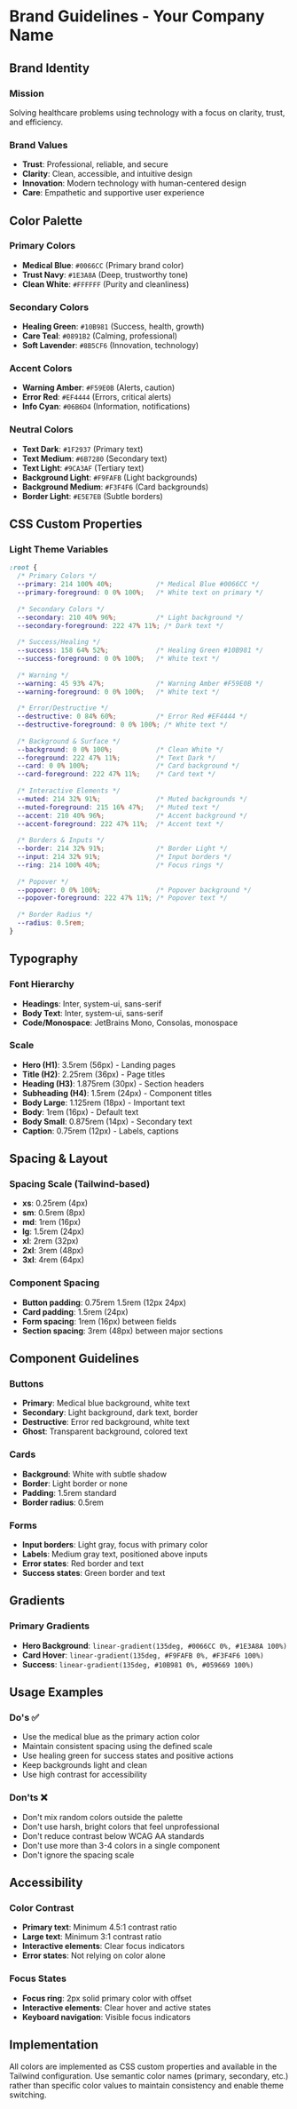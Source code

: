 # Brand Guidelines - Your Company Name

## Brand Identity

### Mission
Solving healthcare problems using technology with a focus on clarity, trust, and efficiency.

### Brand Values
- **Trust**: Professional, reliable, and secure
- **Clarity**: Clean, accessible, and intuitive design
- **Innovation**: Modern technology with human-centered design
- **Care**: Empathetic and supportive user experience

## Color Palette

### Primary Colors
- **Medical Blue**: `#0066CC` (Primary brand color)
- **Trust Navy**: `#1E3A8A` (Deep, trustworthy tone)
- **Clean White**: `#FFFFFF` (Purity and cleanliness)

### Secondary Colors
- **Healing Green**: `#10B981` (Success, health, growth)
- **Care Teal**: `#0891B2` (Calming, professional)
- **Soft Lavender**: `#8B5CF6` (Innovation, technology)

### Accent Colors
- **Warning Amber**: `#F59E0B` (Alerts, caution)
- **Error Red**: `#EF4444` (Errors, critical alerts)
- **Info Cyan**: `#06B6D4` (Information, notifications)

### Neutral Colors
- **Text Dark**: `#1F2937` (Primary text)
- **Text Medium**: `#6B7280` (Secondary text)
- **Text Light**: `#9CA3AF` (Tertiary text)
- **Background Light**: `#F9FAFB` (Light backgrounds)
- **Background Medium**: `#F3F4F6` (Card backgrounds)
- **Border Light**: `#E5E7EB` (Subtle borders)

## CSS Custom Properties

### Light Theme Variables
```css
:root {
  /* Primary Colors */
  --primary: 214 100% 40%;           /* Medical Blue #0066CC */
  --primary-foreground: 0 0% 100%;   /* White text on primary */
  
  /* Secondary Colors */
  --secondary: 210 40% 96%;          /* Light background */
  --secondary-foreground: 222 47% 11%; /* Dark text */
  
  /* Success/Healing */
  --success: 158 64% 52%;            /* Healing Green #10B981 */
  --success-foreground: 0 0% 100%;   /* White text */
  
  /* Warning */
  --warning: 45 93% 47%;             /* Warning Amber #F59E0B */
  --warning-foreground: 0 0% 100%;   /* White text */
  
  /* Error/Destructive */
  --destructive: 0 84% 60%;          /* Error Red #EF4444 */
  --destructive-foreground: 0 0% 100%; /* White text */
  
  /* Background & Surface */
  --background: 0 0% 100%;           /* Clean White */
  --foreground: 222 47% 11%;         /* Text Dark */
  --card: 0 0% 100%;                 /* Card background */
  --card-foreground: 222 47% 11%;    /* Card text */
  
  /* Interactive Elements */
  --muted: 214 32% 91%;              /* Muted backgrounds */
  --muted-foreground: 215 16% 47%;   /* Muted text */
  --accent: 210 40% 96%;             /* Accent background */
  --accent-foreground: 222 47% 11%;  /* Accent text */
  
  /* Borders & Inputs */
  --border: 214 32% 91%;             /* Border Light */
  --input: 214 32% 91%;              /* Input borders */
  --ring: 214 100% 40%;              /* Focus rings */
  
  /* Popover */
  --popover: 0 0% 100%;              /* Popover background */
  --popover-foreground: 222 47% 11%; /* Popover text */
  
  /* Border Radius */
  --radius: 0.5rem;
}
```

## Typography

### Font Hierarchy
- **Headings**: Inter, system-ui, sans-serif
- **Body Text**: Inter, system-ui, sans-serif  
- **Code/Monospace**: JetBrains Mono, Consolas, monospace

### Scale
- **Hero (H1)**: 3.5rem (56px) - Landing pages
- **Title (H2)**: 2.25rem (36px) - Page titles
- **Heading (H3)**: 1.875rem (30px) - Section headers
- **Subheading (H4)**: 1.5rem (24px) - Component titles
- **Body Large**: 1.125rem (18px) - Important text
- **Body**: 1rem (16px) - Default text
- **Body Small**: 0.875rem (14px) - Secondary text
- **Caption**: 0.75rem (12px) - Labels, captions

## Spacing & Layout

### Spacing Scale (Tailwind-based)
- **xs**: 0.25rem (4px)
- **sm**: 0.5rem (8px)
- **md**: 1rem (16px)
- **lg**: 1.5rem (24px)
- **xl**: 2rem (32px)
- **2xl**: 3rem (48px)
- **3xl**: 4rem (64px)

### Component Spacing
- **Button padding**: 0.75rem 1.5rem (12px 24px)
- **Card padding**: 1.5rem (24px)
- **Form spacing**: 1rem (16px) between fields
- **Section spacing**: 3rem (48px) between major sections

## Component Guidelines

### Buttons
- **Primary**: Medical blue background, white text
- **Secondary**: Light background, dark text, border
- **Destructive**: Error red background, white text
- **Ghost**: Transparent background, colored text

### Cards
- **Background**: White with subtle shadow
- **Border**: Light border or none
- **Padding**: 1.5rem standard
- **Border radius**: 0.5rem

### Forms
- **Input borders**: Light gray, focus with primary color
- **Labels**: Medium gray text, positioned above inputs
- **Error states**: Red border and text
- **Success states**: Green border and text

## Gradients

### Primary Gradients
- **Hero Background**: `linear-gradient(135deg, #0066CC 0%, #1E3A8A 100%)`
- **Card Hover**: `linear-gradient(135deg, #F9FAFB 0%, #F3F4F6 100%)`
- **Success**: `linear-gradient(135deg, #10B981 0%, #059669 100%)`

## Usage Examples

### Do's ✅
- Use the medical blue as the primary action color
- Maintain consistent spacing using the defined scale
- Use healing green for success states and positive actions
- Keep backgrounds light and clean
- Use high contrast for accessibility

### Don'ts ❌
- Don't mix random colors outside the palette
- Don't use harsh, bright colors that feel unprofessional
- Don't reduce contrast below WCAG AA standards
- Don't use more than 3-4 colors in a single component
- Don't ignore the spacing scale

## Accessibility

### Color Contrast
- **Primary text**: Minimum 4.5:1 contrast ratio
- **Large text**: Minimum 3:1 contrast ratio
- **Interactive elements**: Clear focus indicators
- **Error states**: Not relying on color alone

### Focus States
- **Focus ring**: 2px solid primary color with offset
- **Interactive elements**: Clear hover and active states
- **Keyboard navigation**: Visible focus indicators

## Implementation

All colors are implemented as CSS custom properties and available in the Tailwind configuration. Use semantic color names (primary, secondary, etc.) rather than specific color values to maintain consistency and enable theme switching. 